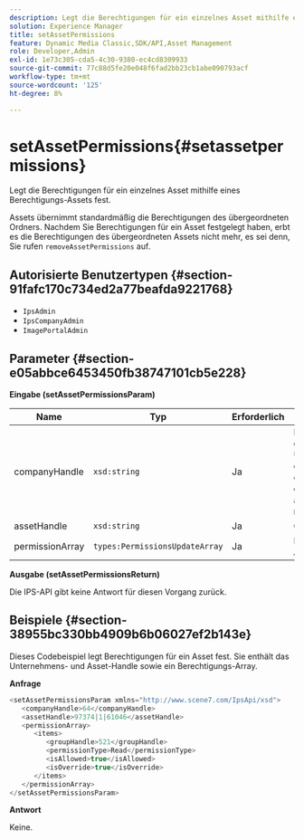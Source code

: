 ```yaml
---
description: Legt die Berechtigungen für ein einzelnes Asset mithilfe eines Berechtigungs-Assets fest.
solution: Experience Manager
title: setAssetPermissions
feature: Dynamic Media Classic,SDK/API,Asset Management
role: Developer,Admin
exl-id: 1e73c305-cda5-4c30-9380-ec4cd8309933
source-git-commit: 77c88d5fe20e048f6fad2bb23cb1abe090793acf
workflow-type: tm+mt
source-wordcount: '125'
ht-degree: 8%

---
```


# setAssetPermissions{#setassetpermissions}

Legt die Berechtigungen für ein einzelnes Asset mithilfe eines Berechtigungs-Assets fest.

Assets übernimmt standardmäßig die Berechtigungen des übergeordneten Ordners. Nachdem Sie Berechtigungen für ein Asset festgelegt haben, erbt es die Berechtigungen des übergeordneten Assets nicht mehr, es sei denn, Sie rufen `removeAssetPermissions` auf.

## Autorisierte Benutzertypen {#section-91fafc170c734ed2a77beafda9221768}

* `IpsAdmin`
* `IpsCompanyAdmin`
* `ImagePortalAdmin`

## Parameter {#section-e05abbce6453450fb38747101cb5e228}

**Eingabe (setAssetPermissionsParam)**

| Name | Typ | Erforderlich | Beschreibung |
|---|---|---|---|
| companyHandle | `xsd:string` | Ja | Das -Handle an das Unternehmen, das den Ordner enthält, mit dem Sie arbeiten möchten. |
| assetHandle | `xsd:string` | Ja | Ordner-Handle |
| permissionArray | `types:PermissionsUpdateArray` | Ja | Berechtigungs-Array |

**Ausgabe (setAssetPermissionsReturn)**

Die IPS-API gibt keine Antwort für diesen Vorgang zurück.

## Beispiele {#section-38955bc330bb4909b6b06027ef2b143e}

Dieses Codebeispiel legt Berechtigungen für ein Asset fest. Sie enthält das Unternehmens- und Asset-Handle sowie ein Berechtigungs-Array.

**Anfrage**

```java
<setAssetPermissionsParam xmlns="http://www.scene7.com/IpsApi/xsd">
   <companyHandle>64</companyHandle>
   <assetHandle>97374|1|61046</assetHandle>
   <permissionArray>
      <items>
         <groupHandle>521</groupHandle>
         <permissionType>Read</permissionType>
         <isAllowed>true</isAllowed>
         <isOverride>true</isOverride>
      </items>
   </permissionArray>
</setAssetPermissionsParam>
```

**Antwort**

Keine.
